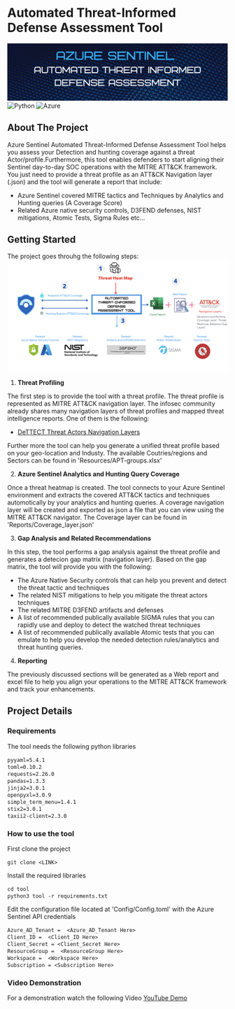 # Automated Threat-Informed Defense Assessment Tool

<!-- PROJECT SHIELDS -->
<!-- PROJECT LOGO -->
![](Images/banner1.png)
![Python](https://img.shields.io/badge/python-3670A0?style=for-the-badge&logo=python&logoColor=ffdd54)
![Azure](https://img.shields.io/badge/azure-%230072C6.svg?style=for-the-badge&logo=azure-devops&logoColor=white)

<!-- ABOUT THE PROJECT -->
## About The Project

Azure Sentinel Automated Threat-Informed Defense Assessment Tool helps you assess your Detection and hunting coverage against a threat Actor/profile.Furthermore, this tool enables defenders to start aligning their Sentinel day-to-day SOC operations with the MITRE ATT&CK framework. You just need to provide a threat profile as an ATT&CK Navigation layer (.json) and the tool will generate a report that include:

* Azure Sentinel covered MITRE tactics and Techniques by Analytics and Hunting queries (A Coverage Score)
* Related Azure native security controls, D3FEND defenses, NIST mitigations, Atomic Tests, Sigma Rules etc...

<!-- GETTING STARTED -->
## Getting Started

The project goes throuhg the following steps:
![](Images/diagram1.png)

1. **Threat Profiling**

The first step is to provide the tool with a threat profile. The threat profile is represented as MITRE ATT&CK navigation layer. The infosec community already shares many navigation layers of threat profiles and mapped threat intelligence reports. One of them is the following:

* [DeTTECT Threat Actors Navigation Layers](https://github.com/rabobank-cdc/DeTTECT/tree/master/threat-actor-data/ATT%26CK-Navigator-layers "DeTTECT Threat Actors Navigation Layers") 

Further more the tool can help you generate a unified threat profile based on your geo-location and Industy. The available Coutries/regions and Sectors can be found in 'Resources/APT-groups.xlsx'

2. **Azure Sentinel Analytics and Hunting Query Coverage**

Once a threat heatmap is created. The tool connects to your Azure Sentinel environment and extracts the covered ATT&CK tactics and techniques automotically by your analytics and hunting queries. A coverage navigation layer will be created and exported as json a file that you can view using the MITRE ATT&CK navigator. The Coverage layer can be found in 'Reports/Coverage_layer.json'

3. **Gap Analysis and Related Recommendations**

In this step, the tool performs a gap analysis against the threat profile and generates a detecion gap matrix (navigation layer). Based on the gap matrix, the tool will provide you with the following:

* The Azure Native Security controls that can help you prevent and detect the threat tactic and techniques
* The related NIST mitigations to help you mitigate the threat actors techniques
* The related MITRE D3FEND artifacts and defenses 
* A list of recommended publically available SIGMA rules that you can rapidly use and deploy to detect the watched threat techniques 
* A list of recommended publically available Atomic tests that you can emulate to help you develop the needed detection rules/analytics and threat hunting queries. 

4. **Reporting**

The previously discussed sections will be generated as a Web report and excel file to help you align your operations to the MITRE ATT&CK framework and track your enhancements. 


## Project Details 


### Requirements

The tool needs the following python libraries

```
pyyaml=5.4.1
toml=0.10.2
requests=2.26.0
pandas=1.3.3
jinja2=3.0.1
openpyxl=3.0.9
simple_term_menu=1.4.1
stix2=3.0.1
taxii2-client=2.3.0
```

### How to use the tool

First clone the project

```
git clone <LINK>
```
Install the required libraries

```
cd tool
python3 tool -r requirements.txt
```
Edit the configuration file located at 'Config/Config.toml' with the Azure Sentinel API credentials

```
Azure_AD_Tenant =  <Azure_AD_Tenant Here>
Client_ID =  <Client_ID Here> 
Client_Secret = <Client_Secret Here> 
ResourceGroup =  <ResourceGroup Here>
Workspace =  <Workspace Here>
Subscription = <Subscription Here> 
```

### Video Demonstration

For a demonstration watch the following Video 
[YouTube Demo]("https://youtu.be/APRsV7jHIYY") 


